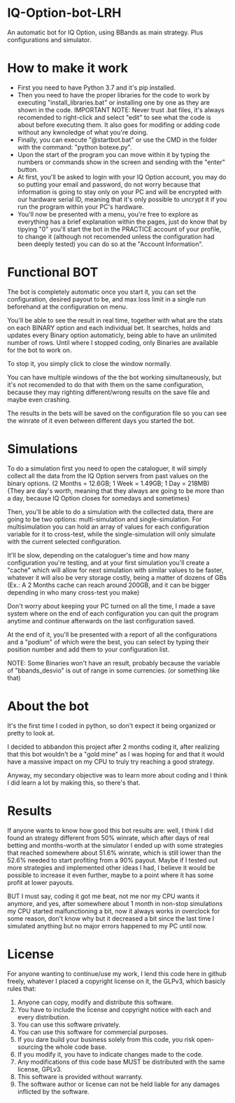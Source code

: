 # IQ-Option-bot-LRH
An automatic bot for IQ Option, using BBands as main strategy. Plus configurations and simulator.

# How to make it work
- First you need to have Python 3.7 and it's pip installed.
- Then you need to have the proper libraries for the code to work by executing "install_libraries.bat" or installing one by one as they are shown in the code.
  IMPORTANT NOTE: Never trust .bat files, it's always recomended to right-click and select "edit" to see what the code is about before executing them. It also goes for modifing or adding code without any kwnoledge of what you're doing.
- Finally, you can execute "@startbot.bat" or use the CMD in the folder with the command: "python botexe.py".
- Upon the start of the program you can move within it by typing the numbers or commands show in the screen and sending with the "enter" button.
- At first, you'll be asked to login with your IQ Option account, you may do so putting your email and password, do not worry because that information is going to stay only on your PC and will be encrypted with our hardware serial ID, meaning that it's only possible to uncrypt it if you run the program within your PC's hardware.
- You'll now be presented with a menu, you're free to explore as everything has a brief explanation within the pages, just do know that by tipying "0" you'll start the bot in the PRACTICE account of your profile, to change it (although not recomended unless the configuration had been deeply tested) you can do so at the "Account Information".


# Functional BOT
The bot is completely automatic once you start it, you can set the configuration, desired payout to be, and max loss limit in a single run beforehand at the configuration on menu. 

You'll be able to see the result in real time, together with what are the stats on each BINARY option and each individual bet. It searches, holds and updates every Binary option automaticly, being able to have an unlimited number of rows. Until where I stopped coding, only Binaries are available for the bot to work on.

To stop it, you simply click to close the window normally. 

You can have multiple windows of the the bot working simultaneously, but it's not recomended to do that with them on the same configuration, because they may righting different/wrong results on the save file and maybe even crashing.

The results in the bets will be saved on the configuration file so you can see the winrate of it even between different days you started the bot.


# Simulations
To do a simulation first you need to open the cataloguer, it will simply collect all the data from the IQ Option servers from past values on the binary options. (2 Months = 12.6GB;  1 Week = 1.49GB; 1 Day = 218MB) {They are day's worth, meaning that they always are going to be more than a day, because IQ Option closes for somedays and sometimes}

Then, you'll be able to do a simulation with the collected data, there are going to be two options: multi-simulation and single-simulation. For multisimulation you can hold an array of values for each configuration variable for it to cross-test, while the single-simulation will only simulate with the current selected configuration.

It'll be slow, depending on the cataloguer's time and how many configuration you're testing, and at your first simulation you'll create a "cache" which will allow for next simulation with similar values to be faster, whatever it will also be very storage costly, being a matter of dozens of GBs (Ex.: A 2 Months cache can reach around 200GB, and it can be bigger depending in who many cross-test you make)

Don't worry about keeping your PC turned on all the time, I made a save system where on the end of each configuration you can quit the program anytime and continue afterwards on the last configuration saved.

At the end of it, you'll be presented with a report of all the configurations and a "podium" of which were the best, you can select by typing their position number and add them to your configuration list.


NOTE: Some Binaries won't have an result, probably because the variable of "bbands_desvio" is out of range in some currencies. (or something like that)


# About the bot
It's the first time I coded in python, so don't expect it being organized or pretty to look at. 

I decided to abbandon this project after 2 months coding it, after realizing that this bot wouldn't be a "gold mine" as I was hoping for and that it would have a massive impact on my CPU to truly try reaching a good strategy. 

Anyway, my secondary objective was to learn more about coding and I think I did learn a lot by making this, so there's that.


# Results
If anyone wants to know how good this bot results are: well, I think I did found an strategy different from 50% winrate, which after days of real betting and months-worth at the simulator I ended up with some strategies that reached somewhere about 51.6% winrate, which is still lower than the 52.6% needed to start profiting from a 90% payout. Maybe if I tested out more strategies and implemented other ideas I had, I believe it would be possible to increase it even further, maybe to a point where it has some profit at lower payouts. 

BUT I must say, coding it got me beat, not me nor my CPU wants it anymore, and yes, after somewhere about 1 month in non-stop simulations my CPU started malfunctioning a bit, now it always works in overclock for some reason, don't know why but it decreased a bit since the last time I simulated anything but no major errors happened to my PC until now.


# License
For anyone wanting to continue/use my work, I lend this code here in github freely, whatever I placed a copyright license on it, the GLPv3, which basicly rules that:
1. Anyone can copy, modify and distribute this software.
2. You have to include the license and copyright notice with each and every distribution.
3. You can use this software privately.
4. You can use this software for commercial purposes.
5. If you dare build your business solely from this code, you risk open-sourcing the whole code base.
6. If you modify it, you have to indicate changes made to the code.
7. Any modifications of this code base MUST be distributed with the same license, GPLv3.
8. This software is provided without warranty.
9. The software author or license can not be held liable for any damages inflicted by the software.
